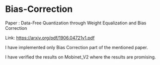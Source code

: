# Bias-Correction
Paper : Data-Free Quantization through Weight Equalization and Bias Correction

Link: https://arxiv.org/pdf/1906.04721v1.pdf

I have implemented only Bias Correction part of the mentioned paper.

I have verified the results on Mobinet_V2 where the results are promising.

